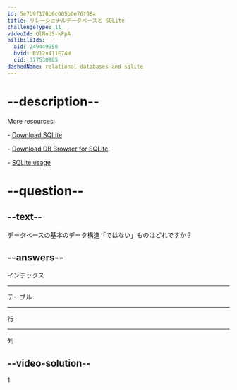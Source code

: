 ```yaml
---
id: 5e7b9f170b6c005b0e76f08a
title: リレーショナルデータベースと SQLite
challengeType: 11
videoId: QlNod5-kFpA
bilibiliIds:
  aid: 249449958
  bvid: BV12v411E74H
  cid: 377530805
dashedName: relational-databases-and-sqlite
---
```


# --description--

More resources:

\- <a href="https://www.sqlite.org/download.html" target="_blank" rel="noopener noreferrer nofollow">Download SQLite</a>

\- <a href="https://sqlitebrowser.org/dl/" target="_blank" rel="noopener noreferrer nofollow">Download DB Browser for SQLite</a>

\- <a href="https://www.sqlite.org/famous.html" target="_blank" rel="noopener noreferrer nofollow">SQLite usage</a>

# --question--

## --text--

データベースの基本のデータ構造「ではない」ものはどれですか？

## --answers--

インデックス

---

テーブル

---

行

---

列

## --video-solution--

1

